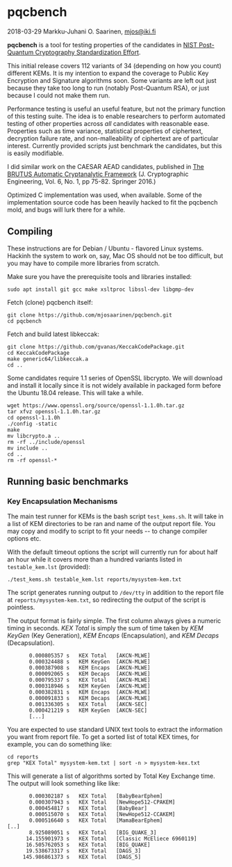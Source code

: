 # pqcbench

2018-03-29 Markku-Juhani O. Saarinen, <mjos@iki.fi>

**pqcbench** is a tool for testing properties of the candidates in
[NIST Post-Quantum Cryptography Standardization Effort](https://csrc.nist.gov/Projects/Post-Quantum-Cryptography/Round-1-Submissions). 

This initial release covers 112 variants of 34 (depending on how you count)
different KEMs. It is my intention to expand the coverage to Public Key
Encryption and Signature algorithms soon. Some variants are left out just
because they take too long to run (notably Post-Quantum RSA), or just because
I could not make them run.

Performance testing is useful an useful feature, but not the primary function 
of this testing suite. The idea is to enable researchers to perform automated testing of other properties across *all* candidates with reasonable ease.
Properties such as time variance, statistical properties of ciphertext,
decryption failure rate, and non-malleability of ciphertext are of particular
interest. Currently provided scripts just benchmark the candidates, but this 
is easily modifiable.

I did similar work on the CAESAR AEAD candidates, published in 
[The BRUTUS Automatic Cryptanalytic Framework](http://dx.doi.org/10.1007/s13389-015-0114-1) (J. Cryptographic Engineering, Vol. 6, No. 1, pp 75-82. Springer 2016.)

Optimized C implementation was used, when available. Some of the implementation
source code has been heavily hacked to fit the pqcbench mold, and bugs will 
lurk there for a while. 


## Compiling

These instructions are for Debian / Ubuntu - flavored Linux systems. Hackinh
the system to work on, say, Mac OS should not be too difficult, but you may
have to compile more libraries from scratch.

Make sure you have the prerequisite tools and libraries installed:
```
sudo apt install git gcc make xsltproc libssl-dev libgmp-dev
```
 
Fetch (clone) pqcbench itself:

```
git clone https://github.com/mjosaarinen/pqcbench.git
cd pqcbench
```

Fetch and build latest libkeccak:
```
git clone https://github.com/gvanas/KeccakCodePackage.git
cd KeccakCodePackage
make generic64/libkeccak.a
cd ..
```
Some candidates require 1.1 series of OpenSSL libcrypto.
We will download and install it locally since it is not widely
available in packaged form before the Ubuntu 18.04 release.
This will take a while.
```
wget https://www.openssl.org/source/openssl-1.1.0h.tar.gz
tar xfvz openssl-1.1.0h.tar.gz 
cd openssl-1.1.0h
./config -static
make
mv libcrypto.a ..
rm -rf ../include/openssl
mv include ..
cd ..
rm -rf openssl-*
```

## Running basic benchmarks

### Key Encapsulation Mechanisms

The main test runner for KEMs is the bash script `test_kems.sh`. It will 
take in a list of KEM directories to be ran and name of the output report file.
You may copy and modify to script to fit your needs -- to change compiler
options etc.

With the default timeout options the script will currently run for about half
an hour while it covers more than a hundred variants listed in 
`testable_kem.lst` (provided):
```
./test_kems.sh testable_kem.lst reports/mysystem-kem.txt
```
The script generates running output to `/dev/tty` in addition to the report 
file at `reports/mysystem-kem.txt`, so redirecting the output of the script 
is pointless. 

The output format is fairly simple. The first column always gives a numeric
timing in seconds. *KEX Total* is simply the sum of time taken by *KEM KeyGen* 
(Key Generation), *KEM Encaps* (Encapsulation), and *KEM Decaps* 
(Decapsulation).
```
       0.000805357 s   KEX Total   [AKCN-MLWE]
       0.000324488 s   KEM KeyGen  [AKCN-MLWE]
       0.000387908 s   KEM Encaps  [AKCN-MLWE]
       0.000092065 s   KEM Decaps  [AKCN-MLWE]
       0.000795337 s   KEX Total   [AKCN-MLWE]
       0.000318946 s   KEM KeyGen  [AKCN-MLWE]
       0.000382831 s   KEM Encaps  [AKCN-MLWE]
       0.000091833 s   KEM Decaps  [AKCN-MLWE]
       0.001336305 s   KEX Total   [AKCN-SEC]
       0.000421219 s   KEM KeyGen  [AKCN-SEC]
       [...]
```
You are expected to use standard UNIX text tools to extract the information
you want from report file. To get a sorted list of total KEX times, for 
example, you can do something like:
```
cd reports
grep "KEX Total" mysystem-kem.txt | sort -n > mysystem-kex.txt
```
This will generate a list of algorithms sorted by Total Key Exchange time.
The output will look something like like:
```
       0.000302187 s   KEX Total   [BabyBearEphem]
       0.000307943 s   KEX Total   [NewHope512-CPAKEM]
       0.000454817 s   KEX Total   [BabyBear]
       0.000515070 s   KEX Total   [NewHope512-CCAKEM]
       0.000516640 s   KEX Total   [MamaBearEphem]
[..]
       8.925089051 s   KEX Total   [BIG_QUAKE_3]
      14.155901973 s   KEX Total   [Classic McEliece 6960119]
      16.505762053 s   KEX Total   [BIG_QUAKE]
      19.538673317 s   KEX Total   [DAGS_3]
     145.986861373 s   KEX Total   [DAGS_5]
```

